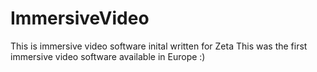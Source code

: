 ImmersiveVideo
==============

This is immersive video software inital written for Zeta
This was the first immersive video software available in Europe :)
